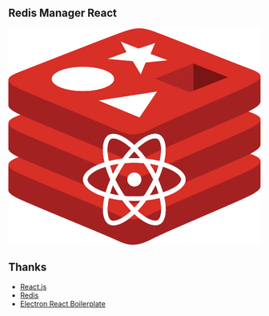 ## Redis Manager React

![logo](assets/logo.svg)

<!-- TODO badges -->

## Thanks

- [React.js]()
- [Redis]()
- [Electron React Boilerplate]()


